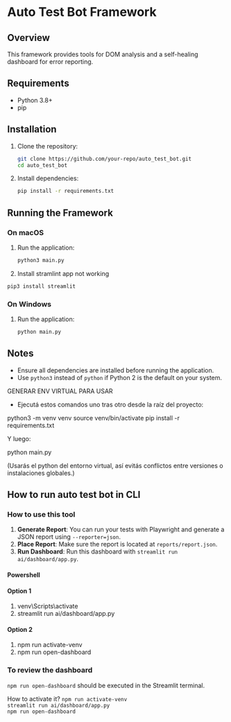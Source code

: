 # Auto Test Bot Framework

## Overview
This framework provides tools for DOM analysis and a self-healing dashboard for error reporting.

## Requirements
- Python 3.8+
- pip

## Installation
1. Clone the repository:
   ```bash
   git clone https://github.com/your-repo/auto_test_bot.git
   cd auto_test_bot
   ```

2. Install dependencies:
   ```bash
   pip install -r requirements.txt
   ```

## Running the Framework

### On macOS
1. Run the application:
   ```bash
   python3 main.py
   ```
2. Install stramlint app not working
  ```bash
pip3 install streamlit
```

### On Windows
1. Run the application:
   ```cmd
   python main.py
   ```

## Notes
- Ensure all dependencies are installed before running the application.
- Use `python3` instead of `python` if Python 2 is the default on your system.



GENERAR ENV VIRTUAL PARA USAR
- Ejecutá estos comandos uno tras otro desde la raíz del proyecto:

python3 -m venv venv
source venv/bin/activate
pip install -r requirements.txt


Y luego:

python main.py


(Usarás el python del entorno virtual, así evitás conflictos entre versiones o instalaciones globales.)


## How to run auto test bot in CLI

### How to use this tool
1. **Generate Report**: You can run your tests with Playwright and generate a JSON report using `--reporter=json`.
2. **Place Report**: Make sure the report is located at `reports/report.json`.
3. **Run Dashboard**: Run this dashboard with `streamlit run ai/dashboard/app.py`.

#### Powershell
#### Option 1
1) venv\Scripts\activate
2) streamlit run ai/dashboard/app.py 
 
#### Option 2 
1) npm run activate-venv
2) npm run open-dashboard 

### To review the dashboard
`npm run open-dashboard` should be executed in the Streamlit terminal.

How to activate it? 
`npm run activate-venv`  
`streamlit run ai/dashboard/app.py`  
`npm run open-dashboard`  
